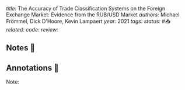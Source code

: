 *title:* The Accuracy of Trade Classification Systems on the Foreign Exchange Market: Evidence from the RUB/USD Market
*authors:* Michael Frömmel, Dick D'Hoore, Kevin Lampaert
*year:* 2021
*tags:* 
*status:* #📥
*related:*
*code:*
*review:*

## Notes 📍

## Annotations 📖
Note: 